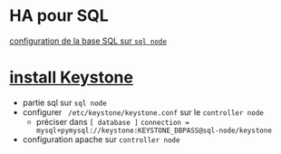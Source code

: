 # HA pour SQL
[configuration de la base SQL sur `sql node`](https://docs.openstack.org/install-guide/environment-sql-database-rdo.html)

# [install Keystone](https://docs.openstack.org/keystone/ussuri/install/keystone-install-rdo.html)

- partie sql sur `sql node`
- configurer ` /etc/keystone/keystone.conf` sur le `controller node` 
  - préciser dans `[ database ]` `connection = mysql+pymysql://keystone:KEYSTONE_DBPASS@sql-node/keystone`
- configuration apache sur `controller node`
